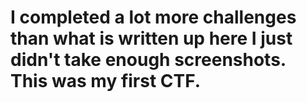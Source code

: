 # I completed a lot more challenges than what is written up here I just didn't take enough screenshots. This was my first CTF.
